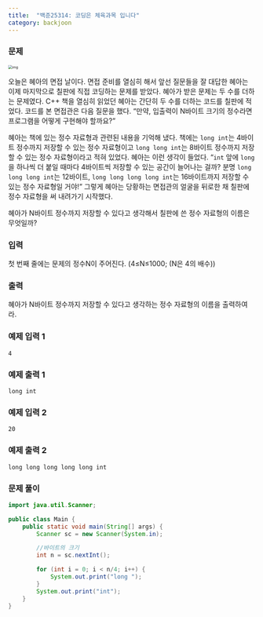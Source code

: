 ```yaml
---
title:  "백준25314: 코딩은 체육과목 입니다"
category: backjoon
---
```




### 문제

<img src="https://upload.acmicpc.net/ccbbee06-7e6f-4e56-bb9f-9a1abd795508/-/preview/" alt="img" style="zoom:50%;" />

오늘은 혜아의 면접 날이다. 면접 준비를 열심히 해서 앞선 질문들을 잘 대답한 혜아는 이제 마지막으로 칠판에 직접 코딩하는 문제를 받았다. 혜아가 받은 문제는 두 수를 더하는 문제였다. C++ 책을 열심히 읽었던 혜아는 간단히 두 수를 더하는 코드를 칠판에 적었다. 코드를 본 면접관은 다음 질문을 했다. “만약, 입출력이 N바이트 크기의 정수라면 프로그램을 어떻게 구현해야 할까요?”

혜아는 책에 있는 정수 자료형과 관련된 내용을 기억해 냈다. 책에는 `long int`는 4바이트 정수까지 저장할 수 있는 정수 자료형이고 `long long int`는 8바이트 정수까지 저장할 수 있는 정수 자료형이라고 적혀 있었다. 혜아는 이런 생각이 들었다. “`int` 앞에 `long`을 하나씩 더 붙일 때마다 4바이트씩 저장할 수 있는 공간이 늘어나는 걸까? 분명 `long long long int`는 12바이트, `long long long long int`는 16바이트까지 저장할 수 있는 정수 자료형일 거야!” 그렇게 혜아는 당황하는 면접관의 얼굴을 뒤로한 채 칠판에 정수 자료형을 써 내려가기 시작했다.

혜아가 N바이트 정수까지 저장할 수 있다고 생각해서 칠판에 쓴 정수 자료형의 이름은 무엇일까?

### 입력

첫 번째 줄에는 문제의 정수N이 주어진다. (4≤N≤1000; (N은 4의 배수))

### 출력

혜아가 N바이트 정수까지 저장할 수 있다고 생각하는 정수 자료형의 이름을 출력하여라.

### 예제 입력 1

```
4
```

### 예제 출력 1

```
long int
```

### 예제 입력 2

```
20
```

### 예제 출력 2

```
long long long long long int
```



### 문제 풀이

```java
import java.util.Scanner;

public class Main {
    public static void main(String[] args) {
        Scanner sc = new Scanner(System.in);

        //바이트의 크기
        int n = sc.nextInt();

        for (int i = 0; i < n/4; i++) {
            System.out.print("long ");
        }
        System.out.print("int");
    }
}

```

